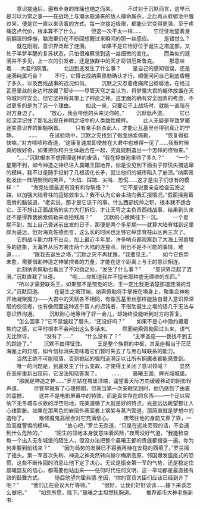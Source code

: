 　　意识接通后，遍布全身的阵痛也随之而来。
　　不过对于沉默而言，这早已是习以为常之事——在战场上与潮水般涌来的敌人搏命厮杀，之后再从蜉蝣池中醒过来，便是它一直以来活着的方式。每一次接近极限，都能让它变得更强，至于疼痛这点代价，根本算不了什么。
　　但这一次不太一样……
　　它怔怔地望着身前翻滚的蜉蝣，脑海里仍在不断回想醒过来瞬间的那一丝感应。
　　是错觉么？
　　就在刚刚，意识界泛起了涟漪。
　　如果不是它恰好位于诞生之塔底部，又处于半梦半醒的复苏状态，只怕很难察觉到这一丝细微的变化。
　　而类似的涟漪并不多见，上一次的引发者，还是族群中的天才将领厄斯鲁克。
　　那意味着……大君的陨落。
　　北边到底发生了什么事？
　　是自己的感知错误，还是涟漪纯属巧合？
　　不行，它得去找纳索佩勒确认才行。顺便问问自己到底昏睡了多久，以及西线战事的近况如何。
　　沉默之灾忍着疼痛爬出蜉蝣池，在经过瓦基里丝的身边时放缓了脚步——尽管天穹之主认为，将梦魇大君的躯体放置在天穹城同样安全，但它坚持将其带上了神造之神。这里面的确有安全因素的考虑，不过更多的是为了另一个理由。
　　如此一来，只要它不上战场时，就能一直陪在对方身边了。
　　“放心，我会带他的头来见你的。”
　　沉默低声道。
　　它已经深深记住了那名出现在神明之域中的人类雄性模样。
　　此人无疑是导致梦魇迷失意识界的罪魁祸首。
　　只有亲手斩杀此人，才能让瓦基里丝得到真正的宁静。
　　……
　　在试验场中，沉默之灾找到了假面纳索佩勒。
　　“恢复得挺快嘛，”对方啧啧称奇道，“这康复速度即使放在大君中也难得一见了……我有时候真的很好奇，如果把你和共生体融合在一起，究竟能制造出一个怎样的怪物来。”
　　“……”沉默根本不想搭理这样的废话，“我在蜉蝣池里待了多久？”
　　“一个星期不到，如今神造之神已进入晨曦王国地界，你是没见到下面虫子惊慌失措逃窜的模样，我不过是随手投射了几根活化长矛，就让他们的城市陷入了崩溃。”纳索佩勒发出一阵阴恻恻的笑声，“火焰、踩踏、尖叫、恐慌……这才是虫子们该有的模样！”
　　“海克佐德最近有没有和你联络？”
　　“它不是说要亲自检查云海之路，以加强大陆脊柱的运输效率么？我不认为它会主动向我汇报情况。”假面摇晃着高耸的脑袋道，“老实说，那才是它该干的事，什么西部统帅之职，根本就不适合它。王不想让正面战场的实力大打折扣，才让天穹之主负责西线战事，结果到头来还不是得靠我纳索佩勒来收拾残局？”
　　沉默的心微微往下一沉。
　　一个星期不到，加上自己昏迷前出发的日子，那便是两个多星期——就算大陆脊柱到这里颇为遥远，但对海克佐德而言，这么长的时间也足够它纵穿脊柱山区两三次了。
　　它的战斗能力并不出众，加上最近半年里，许多哨点都观察到了大海上邪兽增多的迹象，天海界从后方袭击两个大陆的连接点，倒也不是不可能的事情，难道……
　　“跟我去诞生之塔，”沉默之灾不再犹豫，“我要见王。”
　　如今它伤势未愈，需要借助神造之神掌控者的力量，才能在这个距离上与王的意识相连。
　　此刻纳索佩勒也看出了不对劲之处，“发生了什么事？”
　　“意识界泛起了涟漪。”沉默直截了当道。
　　“呃……你知道我并不擅长那种虚无缥缈的东西。”
　　“所以才需要联系王。如果那不是错觉的话，王一定比我更清楚那道涟漪的含义。”沉默回道。
　　在诞生之塔顶端，纳索佩勒将手掌按在塔身上，聚集会神地开始凝聚魔力——大君中的天赋各不相同，有像瓦基里丝那样能独自潜入意识界深层的佼佼者，也有像假面这种近乎盲人的迟钝者，不借助诞生之塔的话几乎无法与意识界沟通。
　　沉默耐心地等待了好一会儿，却始终没能听到对方的答复。
　　“怎么回事？”它不禁皱起了眉头，“还没好吗？”
　　如果不是心中隐约藏着焦灼之感，它平时根本不会问出这么多话来。
　　然而纳索佩勒回过头来，语气无比惊讶。
　　“没有了……”
　　“什么没有了？”
　　“主宰圣座——我找不到王的踪迹了。”
　　沉默不由得怔住。
　　王是整个族群的中枢，其圣座相当于茫茫海面上的灯塔，如今信标消失意味着它们暂时失去了与黑石域联系的能力。
　　当然王绝不可能陨落，否则掀起的强烈涟漪足以让所有拥魔者都能感受到。
　　唯一的问题是，到底发生了什么变故，才使得王关闭了意识领域？
　　显然在圣座重新出现前，它没法知晓答案了。
　　……
　　晨曦王国，辉光城城堡。
　　“那就是神造之神……”罗兰站在城堡顶端，遥望着天际方向缓缓移动的阴影轻声道。
　　尽管早就有了心理预期，但真当第一次亲眼见到时，他仍感到了由衷的震撼。
　　这并不是电影屏幕中的特效，而是真实存在的东西——一个足以容纳下无冬城与长歌的浮空陆地，完美遵循了大就是好的特点，光是远远眺望都让人心绪膨胀。如果在那黑色的岩层外表面套上钢架与蒸汽管道，那简直就是梦想中的造物了。
　　难怪魔鬼高层会对它充满信心。
　　夜莺往他的身前又靠了靠，一脸高度警惕的模样。
　　“放心吧，”罗兰无奈道，“只是在远处旁观的话，不会遇到什么危险的。”
　　“陌生的领地本身就意味着风险，”夜莺没好气道，“我能检查每一个出入无冬城堡的陌生人，但没办法把整个晨曦王都的贵族都搜查一遍。你为何非要到前线来？”
　　“因为局势的发展已不容我再待在安稳的西境了。”罗兰摇了摇头。第一军首次失利、神造之神突然转向赫尔梅斯高原、邻国爆发瘟疫式的恐慌，这些不断传回的消息让他下定了决心。无论是振奋第一军的气势，还是稳定住晨曦盟友的信心，都需要他站出来——任何时代任何文明，这一举动都是最直接有效的鼓舞方式。
　　随后他望向霍弗德.奎因，“你的官员大臣们应该已经到齐了吧？”
　　“他们正在会议大厅等待。”
　　“很好，让我们好好谈谈……接下来该怎么做吧。”
　　“如您所愿，陛下。”晨曦之主坦然抚胸道。
　　推荐都市大神老施新书: